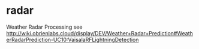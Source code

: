 # radar
Weather Radar Processing
see http://wiki.obrienlabs.cloud/display/DEV/Weather+Radar+Prediction#WeatherRadarPrediction-UC10:VaisalaRFLightningDetection
